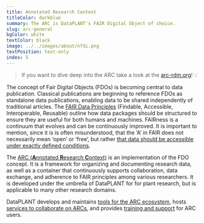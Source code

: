 ```yaml
---
title: Annotated Research Context
titleColor: darkblue
summary: The ARC is DataPLANT's FAIR Digital Object of choice.
slug: arc-general
bgColor: white
textColor: black
image: ../../images/about/nfdi.png
textPosition: text-only
index: 5
---
```


> If you want to dive deep into the ARC take a look at the [arc-rdm.org](https://arc-rdm.org)! 💡

The concept of Fair Digital Objects (FDOs) is becoming central to data publication.
Classical publications are beginning to reference FDOs as standalone data publications, enabling data to be shared independently of traditional articles.
The [FAIR Data Principles](https://www.go-fair.org/fair-principles/) (Findable, Accessible, Interoperable, Reusable) outline how data packages should be structured to ensure they are useful for both humans and machines.
FAIRness is a continuum that evolves and can be continuously improved.
It is important to mention, since it is is often misunderstood, that the ‘A’ in FAIR does not necessarily mean ‘open’ or ‘free’, but rather [that data should be accessible under exactly defined conditions](https://www.go-fair.org/fair-principles/a1-2-protocol-allows-authentication-authorisation-required/).

The [ARC (**A**nnotated **R**esearch **C**ontext)](https://arc-rdm.org) is an implementation of the FDO concept.
It is a framework for organizing and documenting research data, as well as a container that continuously supports collaboration, data exchange, and adherence to FAIR principles among various researchers.
It is developed under the umbrella of DataPLANT for for plant research, but is applicable to many other research domains.

DataPLANT develops and maintains  [tools for the ARC ecosystem](/resources/#toolbox), hosts [services to collaborate on ARCs](/service), and provides [training and support](/service/#training) for ARC users.
